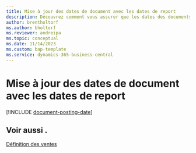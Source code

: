 ```yaml
---
title: Mise à jour des dates de document avec les dates de report
description: Découvrez comment vous assurer que les dates des documents vente et achat correspondent à leurs dates de report.
author: brentholtorf
ms.author: bholtorf
ms.reviewer: andreipa
ms.topic: conceptual
ms.date: 11/14/2023
ms.custom: bap-template
ms.service: dynamics-365-business-central
---
```

# <a name="update-document-dates-with-posting-dates"></a>Mise à jour des dates de document avec les dates de report

[!INCLUDE [document-posting-date](includes/document-posting-date.md)]

## <a name="see-also"></a>Voir aussi .

[Définition des ventes](sales-setup-sales.md)
